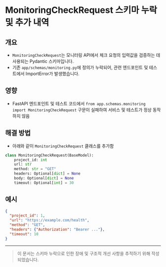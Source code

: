 # MonitoringCheckRequest 스키마 누락 및 추가 내역

## 개요
- `MonitoringCheckRequest`는 모니터링 API에서 체크 요청의 입력값을 검증하는 데 사용되는 Pydantic 스키마입니다.
- 기존 `app/schemas/monitoring.py`에 정의가 누락되어, 관련 엔드포인트 및 테스트에서 ImportError가 발생했습니다.

## 영향
- FastAPI 엔드포인트 및 테스트 코드에서 `from app.schemas.monitoring import MonitoringCheckRequest` 구문이 실패하여 서비스 및 테스트가 정상 동작하지 않음

## 해결 방법
- 아래와 같이 `MonitoringCheckRequest` 클래스를 추가함

```python
class MonitoringCheckRequest(BaseModel):
    project_id: int
    url: str
    method: str = "GET"
    headers: Optional[dict] = None
    body: Optional[dict] = None
    timeout: Optional[int] = 30
```

## 예시
```json
{
  "project_id": 1,
  "url": "https://example.com/health",
  "method": "GET",
  "headers": {"Authorization": "Bearer ..."},
  "timeout": 10
}
```

---

> 이 문서는 스키마 누락으로 인한 장애 및 구조적 개선 사항을 추적하기 위해 작성되었습니다.
